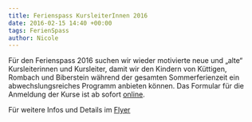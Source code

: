 ```yaml
---
title: Ferienspass KursleiterInnen 2016
date: 2016-02-15 14:40 +00:00
tags: FerienSpass
author: Nicole
---
```


Für den Ferienspass 2016 suchen wir wieder motivierte neue und „alte“ Kursleiterinnen und Kursleiter, damit wir den Kindern von Küttigen, Rombach und Biberstein während der gesamten Sommerferienzeit ein abwechslungsreiches Programm anbieten können.
Das Formular für die Anmeldung der Kurse ist ab sofort [online](https://docs.google.com/a/dmode.ch/forms/d/1oBSra5wjL--GRMo_2pb7_fg80k8ia0BRvswXZFuSgSg/viewform).

Für weitere Infos und Details im [Flyer](/download/OnlineFlyerFSK2016.pdf)
